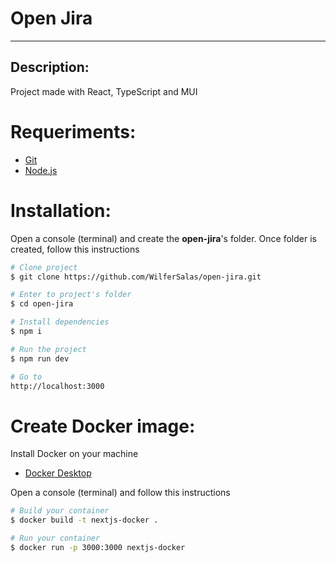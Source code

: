 # Open Jira

---

## Description:

Project made with React, TypeScript and MUI

# Requeriments:

- [Git](https://git-scm.com/)
- [Node.js](https://nodejs.org/en/)

# Installation:

Open a console (terminal) and create the **open-jira**'s folder. Once folder is created, follow this instructions

```bash
# Clone project
$ git clone https://github.com/WilferSalas/open-jira.git

# Enter to project's folder
$ cd open-jira

# Install dependencies
$ npm i

# Run the project
$ npm run dev

# Go to
http://localhost:3000
```

# Create Docker image:

Install Docker on your machine
- [Docker Desktop](https://docs.docker.com/get-docker/)

Open a console (terminal) and follow this instructions

```bash
# Build your container
$ docker build -t nextjs-docker .

# Run your container
$ docker run -p 3000:3000 nextjs-docker
```
